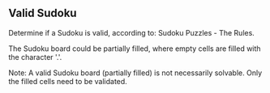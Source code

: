 ## Valid Sudoku


Determine if a Sudoku is valid, according to: Sudoku Puzzles - The Rules.

The Sudoku board could be partially filled, where empty cells are filled with the character '.'.

Note:
A valid Sudoku board (partially filled) is not necessarily solvable. Only the filled cells need to be validated.
